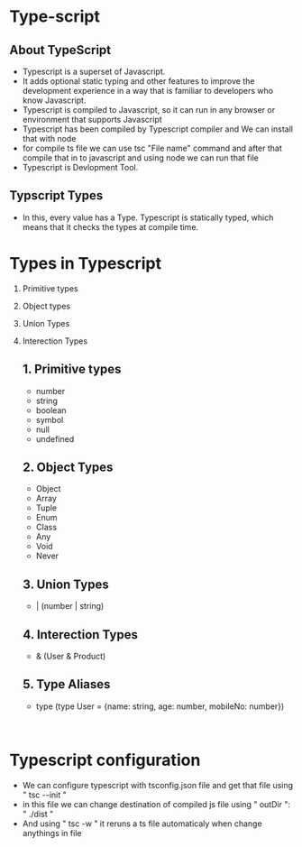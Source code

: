 # Type-script


## About TypeScript

- Typescript is a superset of Javascript.
- It adds optional static typing and other features to improve the development experience in a way that is familiar to developers who know Javascript.
- Typescript is compiled to Javascript, so it can run in any browser or environment that supports Javascript 
- Typescript has been compiled by Typescript compiler and We can install that with node
- for compile ts file we can use tsc "File name" command and after that compile that in to javascript and using node we can run that file
- Typescript is Devlopment Tool.



## Typscript Types

- In this, every value has a Type.
Typescript is statically typed, which means that it checks the types at compile time.
# Types in Typescript
1. Primitive types
2. Object types
3. Union Types
4. Interection Types


   ## 1. Primitive types
   - number
   - string
   - boolean
   - symbol
   - null
   - undefined

   ## 2. Object Types
   - Object
   - Array
   - Tuple
   - Enum
   - Class
   - Any
   - Void
   - Never

   ## 3. Union Types
   - | (number | string)

   ## 4. Interection Types
   - & (User & Product)

   ## 5. Type Aliases
   - type (type User = {name: string, age: number, mobileNo: number})


<br/>

# Typescript configuration
- We can configure typescript with tsconfig.json file and get that file using " tsc --init "
- in this file we can change destination of compiled js file using " outDir ": " ./dist "
- And using " tsc -w " it reruns a ts file automaticaly when change anythings in file 